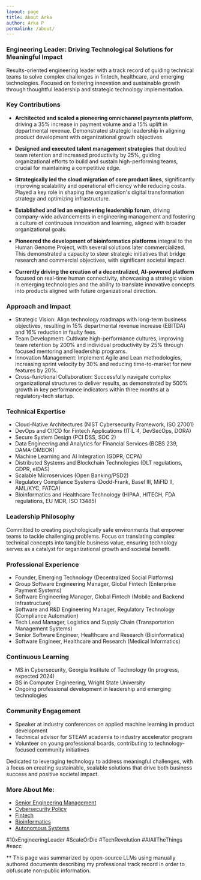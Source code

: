 ```yaml
---
layout: page
title: About Arka
author: Arka P
permalink: /about/
---
```


### Engineering Leader: Driving Technological Solutions for Meaningful Impact

Results-oriented engineering leader with a track record of guiding technical teams to solve complex challenges in fintech, healthcare, and emerging technologies. Focused on fostering innovation and sustainable growth through thoughtful leadership and strategic technology implementation.

### Key Contributions

- **Architected and scaled a pioneering omnichannel payments platform**, driving a 35% increase in payment volume and a 15% uplift in departmental revenue. Demonstrated strategic leadership in aligning product development with organizational growth objectives.

- **Designed and executed talent management strategies** that doubled team retention and increased productivity by 25%, guiding organizational efforts to build and sustain high-performing teams, crucial for maintaining a competitive edge.

- **Strategically led the cloud migration of core product lines**, significantly improving scalability and operational efficiency while reducing costs. Played a key role in shaping the organization's digital transformation strategy and optimizing infrastructure.

- **Established and led an engineering leadership forum**, driving company-wide advancements in engineering management and fostering a culture of continuous innovation and learning, aligned with broader organizational goals.

- **Pioneered the development of bioinformatics platforms** integral to the Human Genome Project, with several solutions later commercialized. This demonstrated a capacity to steer strategic initiatives that bridge research and commercial objectives, with significant societal impact.

- **Currently driving the creation of a decentralized, AI-powered platform** focused on real-time human connectivity, showcasing a strategic vision in emerging technologies and the ability to translate innovative concepts into products aligned with future organizational direction.

### Approach and Impact

- Strategic Vision: Align technology roadmaps with long-term business objectives, resulting in 15% departmental revenue increase (EBITDA) and 16% reduction in faulty fees.
- Team Development: Cultivate high-performance cultures, improving team retention by 200% and individual productivity by 25% through focused mentoring and leadership programs.
- Innovation Management: Implement Agile and Lean methodologies, increasing sprint velocity by 30% and reducing time-to-market for new features by 20%.
- Cross-functional Collaboration: Successfully navigate complex organizational structures to deliver results, as demonstrated by 500% growth in key performance indicators within three months at a regulatory-tech startup.

### Technical Expertise

- Cloud-Native Architectures (NIST Cybersecurity Framework, ISO 27001)
- DevOps and CI/CD for Fintech Applications (ITIL 4, DevSecOps, DORA)
- Secure System Design (PCI DSS, SOC 2)
- Data Engineering and Analytics for Financial Services (BCBS 239, DAMA-DMBOK)
- Machine Learning and AI Integration (GDPR, CCPA)
- Distributed Systems and Blockchain Technologies (DLT regulations, GDPR, eIDAS)
- Scalable Microservices (Open Banking/PSD2)
- Regulatory Compliance Systems (Dodd-Frank, Basel III, MiFID II, AML/KYC, FATCA)
- Bioinformatics and Healthcare Technology (HIPAA, HITECH, FDA regulations, EU MDR, ISO 13485)

### Leadership Philosophy

Committed to creating psychologically safe environments that empower teams to tackle challenging problems. Focus on translating complex technical concepts into tangible business value, ensuring technology serves as a catalyst for organizational growth and societal benefit.

### Professional Experience

- Founder, Emerging Technology (Decentralized Social Platforms)
- Group Software Engineering Manager, Global Fintech (Enterprise Payment Systems)
- Software Engineering Manager, Global Fintech (Mobile and Backend Infrastructure)
- Software and R&D Engineering Manager, Regulatory Technology (Compliance Automation)
- Tech Lead Manager, Logistics and Supply Chain (Transportation Management Systems)
- Senior Software Engineer, Healthcare and Research (Bioinformatics)
- Software Engineer, Healthcare and Research (Medical Informatics)

### Continuous Learning

- MS in Cybersecurity, Georgia Institute of Technology (In progress, expected 2024)
- BS in Computer Engineering, Wright State University
- Ongoing professional development in leadership and emerging technologies

### Community Engagement

- Speaker at industry conferences on applied machine learning in product development
- Technical advisor for STEAM academia to industry accelerator program
- Volunteer on young professional boards, contributing to technology-focused community initiatives

Dedicated to leveraging technology to address meaningful challenges, with a focus on creating sustainable, scalable solutions that drive both business success and positive societal impact.

### More About Me:

- [Senior Engineering Management](https://www.platohq.com/@arka-pattanayak-60671430)
- [Cybersecurity Policy](https://pe.gatech.edu/degrees/cybersecurity)
- [Fintech](https://www.braintreepayments.com/)
- [Bioinformatics](https://medicine.osu.edu/departments/biomedical-informatics)
- [Autonomous Systems](https://columbusstartupweek2016.sched.com/workmailap)

#10xEngineeringLeader #ScaleOrDie #TechRevolution #AIAllTheThings #eacc

\*\* This page was summarized by open-source LLMs using manually authored documents describing my professional track record in order to obfuscate non-public information.

